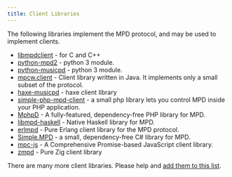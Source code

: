```yaml
---
title: Client Libraries
---
```


The following libraries implement the MPD protocol, and may be used to
implement clients.

- [libmpdclient](libmpdclient/) - for C and C++
- [python-mpd2](python-mpd2/) - python 3 module.
- [python-musicpd](python-musicpd) - python 3 module.
- [mpcw.client](https://github.com/20centaurifux/mpcw.client) -  Client library written in Java. It implements only a small subset of the protocol.
- [haxe-musicpd](haxe-musicpd) - haxe client library
- [simple-php-mpd-client](https://packagist.org/packages/kolbasyatin/php-mpd-client) - a small php library lets you control MPD inside your PHP application.
- [MphpD](https://mphpd.org/) - A fully-featured, dependency-free PHP library for MPD.
- [libmpd-haskell](https://hackage.haskell.org/package/libmpd) - Native Haskell library for MPD.
- [erlmpd](https://masysma.net/32/erlmpd.xhtml) - Pure Erlang client library for the MPD protocol.
- [Simple.MPD](https://github.com/RafaelEstevamReis/SimpleMPD) - a small, dependency-free C# library for MPD.
- [mpc-js](https://github.com/hbenl/mpc-js) - A Comprehensive Promise-based JavaScript client library.
- [zmpd](https://github.com/bandithedoge/zmpd) - Pure Zig client library

There are many more client libraries.  Please help and
[add them to this list](https://github.com/MusicPlayerDaemon/website/blob/master/content/libs/index.md).

